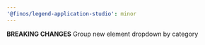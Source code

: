 ```yaml
---
'@finos/legend-application-studio': minor
---
```


**BREAKING CHANGES** Group new element dropdown by category
